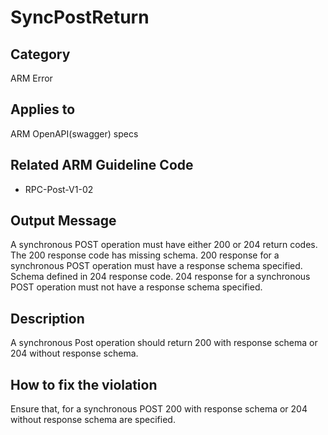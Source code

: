 # SyncPostReturn

## Category

ARM Error

## Applies to

ARM OpenAPI(swagger) specs

## Related ARM Guideline Code

- RPC-Post-V1-02

## Output Message

A synchronous POST operation must have either 200 or 204 return codes.
The 200 response code has missing schema. 200 response for a synchronous POST operation must have a response schema specified.
Schema defined in 204 response code. 204 response for a synchronous POST operation must not have a response schema specified.

## Description

A synchronous Post operation should return 200 with response schema or 204 without response schema.

## How to fix the violation

Ensure that, for a synchronous POST 200 with response schema or 204 without response schema are specified.
